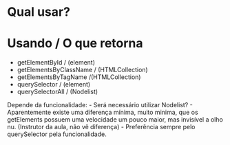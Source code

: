 # Qual usar?

# Usando / O que retorna

- getElementById / (element)
- getElementsByClassName / (HTMLCollection)
- getElementsByTagName /(HTMLCollection)
- querySelector / (element)
- querySelectorAll / (Nodelist)


Depende da funcionalidade:
    - Será necessário utilizar Nodelist?
    - Aparentemente existe uma diferença mínima, muito minima, que os getElements possuem uma velocidade um pouco maior, mas invisível a olho nu. (Instrutor da aula, não vê diferença)
    - Preferência sempre pelo querySelector pela funcionalidade.